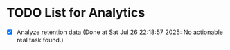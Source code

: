 # TODO List for Analytics

- [x] Analyze retention data  (Done at Sat Jul 26 22:18:57 2025: No actionable real task found.)